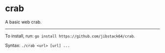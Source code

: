 # crab

A basic web crab.

---

To install, run: `go install https://github.com/jibstack64/crab`.

Syntax: `./crab <url> [url] ...`
